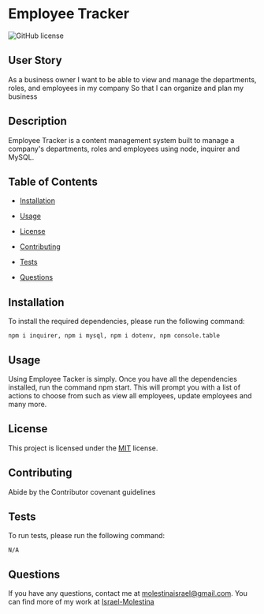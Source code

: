 # Employee Tracker 

![GitHub license](https://img.shields.io/badge/License-MIT-green)

## User Story

As a business owner I want to be able to view and manage the departments, roles, and employees in my company So that I can organize and plan my business

## Description

Employee Tracker is a content management system built to manage a company's departments, roles and employees using node, inquirer and MySQL.

## Table of Contents

* [Installation](#Installation)

* [Usage](#Usage)  

* [License](#License)

* [Contributing](#Contributing)

* [Tests](#Tests)

* [Questions](#Questions)

## Installation

To install the required dependencies, please run the following command:

```
npm i inquirer, npm i mysql, npm i dotenv, npm console.table 
```

## Usage

Using Employee Tacker is simply. Once you have all the dependencies installed, run the command npm start. This will prompt you with a list of actions to choose from such as view all employees, update employees and many more. 

## License 

This project is licensed under the [MIT](https://spdx.org/licenses/MIT.html) license.

## Contributing

Abide by the Contributor covenant guidelines

## Tests

To run tests, please run the following command:

```
N/A
```

## Questions

If you have any questions, contact me at molestinaisrael@gmail.com. You can find more of my work at [Israel-Molestina](https://github.com/Israel-Molestina)
